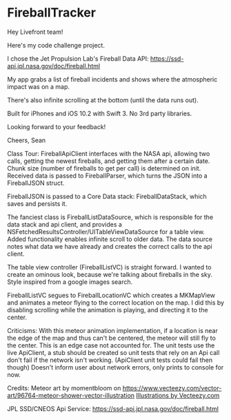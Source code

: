 # FireballTracker

Hey Livefront team!

Here's my code challenge project.

I chose the Jet Propulsion Lab's Fireball Data API: https://ssd-api.jpl.nasa.gov/doc/fireball.html

My app grabs a list of fireball incidents and shows where the atmospheric impact was on a map.

There's also infinite scrolling at the bottom (until the data runs out).

Built for iPhones and iOS 10.2 with Swift 3. No 3rd party libraries.

Looking forward to your feedback!

Cheers,
Sean

Class Tour:
FireballApiClient interfaces with the NASA api, allowing two calls, getting the newest fireballs, and getting them after a certain date. Chunk size (number of fireballs to get per call) is determined on init. Received data is passed to FireballParser, which turns the JSON into a FireballJSON struct.

FireballJSON is passed to a Core Data stack: FireballDataStack, which saves and persists it.

The fanciest class is FireballListDataSource, which is responsible for the data stack and api client, and provides a NSFetchedResultsController/UITableViewDataSource for a table view. 
Added functionality enables infinite scroll to older data. The data source notes what data we have already and creates the correct calls to the api client.

The table view controller (FireballListVC) is straight forward. I wanted to create an ominous look, because we're talking about fireballs in the sky. Style inspired from a google images search.

FireballListVC segues to FireballLocationVC which creates a MKMapView and animates a meteor flying to the correct location on the map. I did this by disabling scrolling while the animation is playing, and directing it to the center.

Criticisms:
With this meteor animation implementation, if a location is near the edge of the map and thus can't be centered, the meteor will still fly to the center. This is an edge case not accounted for.
The unit tests use the live ApiClient, a stub should be created so unit tests that rely on an Api call don't fail if the network isn't working. (ApiClient unit tests could fail then though)
Doesn't inform user about network errors, only prints to console for now.

Credits:
Meteor art by momentbloom on https://www.vecteezy.com/vector-art/96764-meteor-shower-vector-illustration
<a target="_blank" href="https://www.vecteezy.com">Illustrations by Vecteezy.com</a>

JPL SSD/CNEOS Api Service: https://ssd-api.jpl.nasa.gov/doc/fireball.html